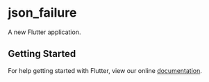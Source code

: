 # json_failure

A new Flutter application.

## Getting Started

For help getting started with Flutter, view our online
[documentation](https://flutter.io/).

